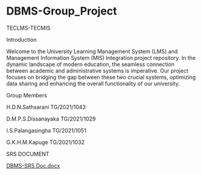 # DBMS-Group_Project
TECLMS-TECMIS

Introduction


Welcome to the University Learning Management System (LMS) and Management Information System (MIS) Integration project repository. In the dynamic landscape of modern education, the seamless connection between academic and administrative systems is imperative. Our project focuses on bridging the gap between these two crucial systems, optimizing data sharing and enhancing the overall functionality of our university.

Group Members


H.D.N.Sathsarani        TG/2021/1043


D.M.P.S.Dissanayaka     TG/2021/1029


I.S.Palangasingha       TG/2021/1051


G.K.H.M.Kapuge          TG/2021/1032


SRS DOCUMENT

[DBMS-SRS Doc.docx](https://github.com/dilukshi2001/DBMS-Group_Project/files/13194614/DBMS-SRS.Doc.docx)


